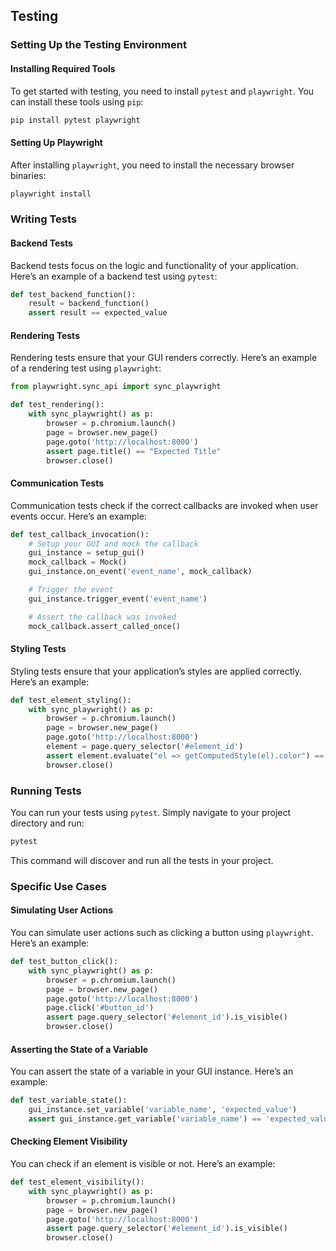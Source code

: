 ## Testing

### Setting Up the Testing Environment

#### Installing Required Tools
To get started with testing, you need to install `pytest` and `playwright`. You can install these tools using `pip`:

```bash
pip install pytest playwright
```

#### Setting Up Playwright
After installing `playwright`, you need to install the necessary browser binaries:

```bash
playwright install
```

### Writing Tests

#### Backend Tests
Backend tests focus on the logic and functionality of your application. Here’s an example of a backend test using `pytest`:

```python
def test_backend_function():
    result = backend_function()
    assert result == expected_value
```

#### Rendering Tests
Rendering tests ensure that your GUI renders correctly. Here’s an example of a rendering test using `playwright`:

```python
from playwright.sync_api import sync_playwright

def test_rendering():
    with sync_playwright() as p:
        browser = p.chromium.launch()
        page = browser.new_page()
        page.goto('http://localhost:8000')
        assert page.title() == "Expected Title"
        browser.close()
```

#### Communication Tests
Communication tests check if the correct callbacks are invoked when user events occur. Here’s an example:

```python
def test_callback_invocation():
    # Setup your GUI and mock the callback
    gui_instance = setup_gui()
    mock_callback = Mock()
    gui_instance.on_event('event_name', mock_callback)

    # Trigger the event
    gui_instance.trigger_event('event_name')

    # Assert the callback was invoked
    mock_callback.assert_called_once()
```

#### Styling Tests
Styling tests ensure that your application’s styles are applied correctly. Here’s an example:

```python
def test_element_styling():
    with sync_playwright() as p:
        browser = p.chromium.launch()
        page = browser.new_page()
        page.goto('http://localhost:8000')
        element = page.query_selector('#element_id')
        assert element.evaluate("el => getComputedStyle(el).color") == "rgb(255, 0, 0)"
        browser.close()
```

### Running Tests
You can run your tests using `pytest`. Simply navigate to your project directory and run:

```bash
pytest
```

This command will discover and run all the tests in your project.

### Specific Use Cases

#### Simulating User Actions
You can simulate user actions such as clicking a button using `playwright`. Here’s an example:

```python
def test_button_click():
    with sync_playwright() as p:
        browser = p.chromium.launch()
        page = browser.new_page()
        page.goto('http://localhost:8000')
        page.click('#button_id')
        assert page.query_selector('#element_id').is_visible()
        browser.close()
```

#### Asserting the State of a Variable
You can assert the state of a variable in your GUI instance. Here’s an example:

```python
def test_variable_state():
    gui_instance.set_variable('variable_name', 'expected_value')
    assert gui_instance.get_variable('variable_name') == 'expected_value'
```

#### Checking Element Visibility
You can check if an element is visible or not. Here’s an example:

```python
def test_element_visibility():
    with sync_playwright() as p:
        browser = p.chromium.launch()
        page = browser.new_page()
        page.goto('http://localhost:8000')
        assert page.query_selector('#element_id').is_visible()
        browser.close()
